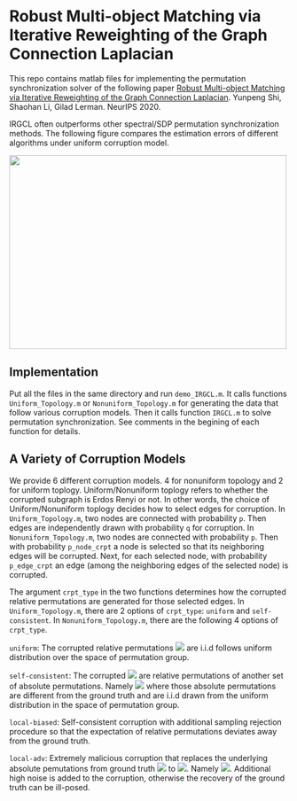 # Robust Multi-object Matching via Iterative Reweighting of the Graph Connection Laplacian
This repo contains matlab files for implementing the permutation synchronization solver of the following paper
[Robust Multi-object Matching via Iterative Reweighting of the Graph Connection Laplacian](https://proceedings.neurips.cc/paper/2020/hash/ae06fbdc519bddaa88aa1b24bace4500-Abstract.html). Yunpeng Shi, Shaohan Li, Gilad Lerman. NeurIPS 2020.

IRGCL often outperforms other spectral/SDP permutation synchronization methods. The following figure compares the estimation errors of different algorithms under uniform corruption model.

<img src="https://github.com/yunpeng-shi/IRGCL/blob/main/irgcl.png" width="500" height="350">

## Implementation
Put all the files in the same directory and run ``demo_IRGCL.m``. It calls functions ``Uniform_Topology.m`` or ``Nonuniform_Topology.m`` for generating the data that follow various corruption models. Then it calls function ``IRGCL.m`` to solve permutation synchronization. See comments in the begining of each function for details.

## A Variety of Corruption Models
We provide 6 different corruption models. 4 for nonuniform topology and 2 for uniform toplogy. Uniform/Nonuniform toplogy refers to whether the corrupted subgraph is Erdos Renyi or not. In other words, the choice of Uniform/Nonuniform toplogy decides how to select edges for corruption. In ``Uniform_Topology.m``, two nodes are connected with probability ``p``. Then edges are independently drawn with probability ``q`` for corruption. In ``Nonuniform_Topology.m``, two nodes are connected with probability ``p``. Then with probability ``p_node_crpt`` a node is selected so that its neighboring edges will be corrupted. Next, for each selected node, with probability ``p_edge_crpt`` an edge (among the neighboring edges of the selected node) is corrupted. 

The argument ``crpt_type`` in the two functions determines how the corrupted relative permutations are generated for those selected edges. In ``Uniform_Topology.m``, there are 2 options of ``crpt_type``: ``uniform`` and ``self-consistent``.
In ``Nonuniform_Topology.m``, there are the following 4 options of ``crpt_type``.

``uniform``: The corrupted relative permutations <img src="https://render.githubusercontent.com/render/math?math=\color{red} \mathbf{X_{ij}}"> are i.i.d follows uniform distribution over the space of permutation group.

``self-consistent``: The corrupted <img src="https://render.githubusercontent.com/render/math?math=\color{red} \mathbf{X_{ij}}"> are relative permutations of another set of absolute permutations. Namely <img src="https://render.githubusercontent.com/render/math?math=\color{red} \mathbf{X_{ij} = P_i^{crpt} P_j^{crpt}'}"> where those absolute permutations are different from the ground truth and are i.i.d drawn from the uniform distribution in the space of permutation group.

``local-biased``: Self-consistent corruption with additional sampling rejection procedure so that the expectation of relative permutations deviates away from the ground truth.

``local-adv``: Extremely malicious corruption that replaces the underlying absolute pemutations from ground truth <img src="https://render.githubusercontent.com/render/math?math=\color{red} \mathbf{P_i^*}"> to <img src="https://render.githubusercontent.com/render/math?math=\color{red} \mathbf{P_i^{crpt}}">. Namely <img src="https://render.githubusercontent.com/render/math?math=\color{red} \mathbf{X_{ij} = P_i^{crpt} P_j^{* }'}">. Additional high noise is added to the corruption, otherwise the recovery of the ground truth can be ill-posed.

